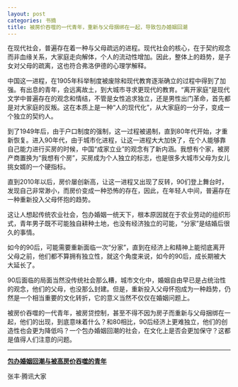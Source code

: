 ```yaml
---
layout: post
categories: 书摘
title: 被房价吞噬的一代青年，重新与父母捆绑在一起，导致包办婚姻回潮
---
```


在现代社会，普遍存在着一种与父母疏远的进程。现代社会的核心，在于契约观念而非血缘关系，大家庭走向解体，个人的流动性增加。因此，整体上的趋势，是子女对父母的疏离，这也符合弗洛伊德的心理学解释。

中国这一进程，在1905年科举制度被废除和现代教育逐渐确立的过程中得到了加强。有出息的青年，会远离故土，到大城市寻求更现代的教育。“离开家庭”是现代文学中普遍存在的观念和情结，不管是女性追求独立，还是男性出门革命，首先都是对大家庭的反叛。这在本质上是一种“人的现代化”，从大家庭的一分子，变成一个独立的契约人。

到了1949年后，由于户口制度的强制，这一过程被遏制，直到80年代开始，才重新恢复。进入90年代，由于城市化进程，让这一进程大大加快了，在个人能够靠自己能力进行买房的时候，中国“成家立业”的观念有了新内涵。我想有个家，被房产商置换为“我想有个房”，买房成为个人独立的标志，也是很多大城市父母为女儿挑女婿的一个硬指标。

直到2010年以后，房价屡创新高，让这一进程又出现了反转，90们登上舞台时，发现自己非常渺小，而房价变成一种恐怖的存在，因此，在年轻人中间，普遍存在一种重新投入父母怀抱的趋势。

这让人想起传统农业社会，包办婚姻一统天下，根本原因就在于农业劳动的组织形式，青年男子既不可能独自耕种土地，也没有经济独立的可能，“分家”是结婚后很久的事情。

如今的90后，可能需要重新面临一次“分家”，直到在经济上和精神上能彻底离开父母之前，他们都不算拥有独立性，就这个角度来说，如今的90后，成长期被大大延长了。

90后面临的局面当然没传统社会那么糟，城市文化中，婚姻自由早已是占统治性的观念，他们的父母，也没那么封建。但是，重新投入父母怀抱成为一种趋势，仍然是一个相当重要的文化转折，它的意义当然不仅仅在婚姻问题上。

被房价吞噬的一代青年，被房贷控制，甚至不得不因为房子而重新与父母捆绑在一起，他们的出现，到底意味着什么？和80相比，90后经济上更难独立，他们的创造性也会更为降低吗？一个包办婚姻回潮的社会，在文化上是否会更加保守？这都是值得人们注意的问题。

---

**[包办婚姻回潮与被高房价吞噬的青年](http://t.cn/RxhQlz2)**

张丰·腾讯大家